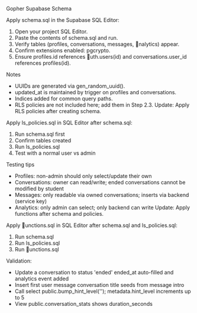 ﻿Gopher Supabase Schema

Apply schema.sql in the Supabase SQL Editor:

1. Open your project  SQL Editor.
2. Paste the contents of schema.sql and run.
3. Verify tables (profiles, conversations, messages, nalytics) appear.
4. Confirm extensions enabled: pgcrypto.
5. Ensure profiles.id references uth.users(id) and conversations.user_id references profiles(id).

Notes
- UUIDs are generated via gen_random_uuid().
- updated_at is maintained by trigger on profiles and conversations.
- Indices added for common query paths.
- RLS policies are not included here; add them in Step 2.3.
Update: Apply RLS policies after creating schema.

Apply ls_policies.sql in SQL Editor after schema.sql:
1) Run schema.sql first
2) Confirm tables created
3) Run ls_policies.sql
4) Test with a normal user vs admin

Testing tips
- Profiles: non-admin should only select/update their own
- Conversations: owner can read/write; ended conversations cannot be modified by student
- Messages: only readable via owned conversations; inserts via backend (service key)
- Analytics: only admin can select; only backend can write
Update: Apply functions after schema and policies.

Apply unctions.sql in SQL Editor after schema.sql and ls_policies.sql:
1) Run schema.sql
2) Run ls_policies.sql
3) Run unctions.sql

Validation:
- Update a conversation to status 'ended'  ended_at auto-filled and analytics event added
- Insert first user message  conversation title seeds from message intro
- Call select public.bump_hint_level('<conversation-uuid>');  metadata.hint_level increments up to 5
- View public.conversation_stats shows duration_seconds
